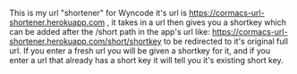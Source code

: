 This is my url "shortener" for Wyncode it's url is https://cormacs-url-shortener.herokuapp.com , it takes in a url then gives you a shortkey which can be added after the /short path in the app's url like: https://cormacs-url-shortener.herokuapp.com/short/shortkey to be redirected to it's original full url. If you enter a fresh url you will be given a shortkey for it, and if you enter a url that already has a short key it will tell you it's existing short key. 
